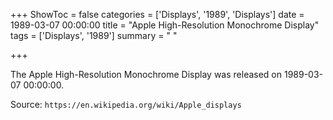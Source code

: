+++
ShowToc = false
categories = ['Displays', '1989', 'Displays']
date = 1989-03-07 00:00:00
title = "Apple High-Resolution Monochrome Display"
tags = ['Displays', '1989']
summary = " "

+++

The Apple High-Resolution Monochrome Display was released on 1989-03-07 00:00:00.

Source: `https://en.wikipedia.org/wiki/Apple_displays`
